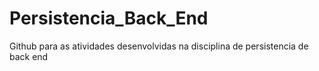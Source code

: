 # Persistencia_Back_End
Github para as atividades desenvolvidas na disciplina de persistencia de back end
